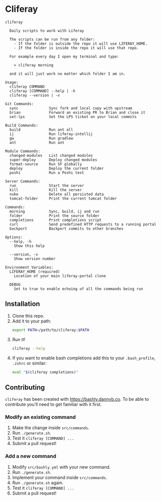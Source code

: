 # Cliferay

```
cliferay

  Daily scripts to work with Liferay
  
  The scripts can be run from any folder:
    - If the folder is outside the repo it will use LIFERAY_HOME.
    - If the folder is inside the repo it will use that repo. 
    
  For example every day I open my terminal and type:
  
    > cliferay morning
  
  and it will just work no matter which folder I am in.

Usage:
  cliferay COMMAND
  cliferay [COMMAND] --help | -h
  cliferay --version | -v

Git Commands:
  sync              Sync fork and local copy with upstream
  brian             Forward an existing PR to Brian and close it
  set-lps           Set the LPS ticket on your local commits

Build Commands:
  build             Run ant all
  ij                Run liferay-intellij
  gw                Run gradlew
  ant               Run ant

Module Commands:
  changed-modules   List changed modules
  super-deploy      Deploy changed modules
  format-source     Run SF globally
  deploy            Deploy the current folder
  poshi             Run a Poshi test

Server Commands:
  run               Start the server
  kill              Kill the server
  nuke              Delete all persisted data
  tomcat-folder     Print the current tomcat folder

Commands:
  morning           Sync, build, ij and run
  folder            Print the source folder
  completions       Print completions script
  curl              Send predefined HTTP requests to a running portal
  backport          Backport commits to other branches

Options:
  --help, -h
    Show this help

  --version, -v
    Show version number

Environment Variables:
  LIFERAY_HOME (required)
    Location of your main liferay-portal clone

  DEBUG
    Set to true to enable echoing of all the commands being run
```

## Installation
1. Clone this repo.
2. Add it to your path:
    ```bash
    export PATH=/path/to/cliferay:$PATH
    ```
3. Run it!
    ```bash
    cliferay --help
    ```
4. If you want to enable bash completions add this to your `.bash_profile`, `.zshrc` or similar:
    ```bash
    eval "$(cliferay completions)"
    ```

## Contributing

`cliferay` has been created with https://bashly.dannyb.co. To be able to contribute you'll need to get familiar with it first.

### Modify an existing command
1. Make the change inside `src/commands`.
2. Run `./generate.sh`.
3. Test it `cliferay [COMMAND] ...`
4. Submit a pull request!

### Add a new command
1. Modify `src/bashly.yml` with your new command.
2. Run `./generate.sh`.
3. Implement your command inside `src/commands`.
4. Run `./generate.sh` again.
5. Test it `cliferay [COMMAND] ...`
6. Submit a pull request!